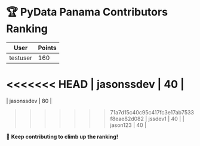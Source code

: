 # 🏆 PyData Panama Contributors Ranking

| User | Points |
|---------|--------|
| testuser | 160 |
<<<<<<< HEAD
| jasonssdev | 40 |
=======
| jasonssdev | 80 |
>>>>>>> 71a7d15c40c95c417fc3e17ab7533f8eae82d082
| jssdev1 | 40 |
| jason123 | 40 |

🚀 **Keep contributing to climb up the ranking!**
